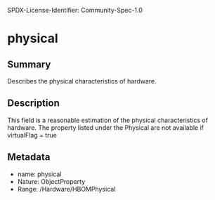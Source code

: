 SPDX-License-Identifier: Community-Spec-1.0

# physical

## Summary

Describes the physical characteristics of hardware.

## Description

This field is a reasonable estimation of the physical characteristics of hardware. The property listed under the Physical are not available if virtualFlag = true

## Metadata

- name: physical
- Nature: ObjectProperty
- Range: /Hardware/HBOMPhysical
